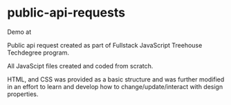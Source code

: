 # public-api-requests

Demo at 

Public api request created as part of Fullstack JavaScript Treehouse Techdegree program.

All JavaScipt files created and coded from scratch.

HTML, and CSS was provided as a basic structure and was further modified in an effort to learn and develop how to change/update/interact with design properties.
